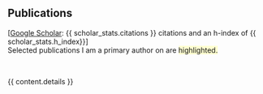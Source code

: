 ## <i class="fa fa-chevron-right"></i> Publications

[<a href="https://scholar.google.com/citations?user={{ scholar_id }}">Google Scholar</a>: {{ scholar_stats.citations }} citations and an h-index of {{ scholar_stats.h_index}}] <br>
Selected publications I am a primary author on are <span style='background-color: #ffffd0'>highlighted.</span>

<br>

{{ content.details }}
